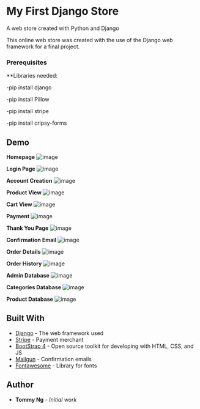 # My First Django Store
A web store created with Python and Django

This online web store was created with the use of the Django web framework for a final project.

### Prerequisites

**Libraries needed:

-pip install django

-pip install Pillow

-pip install stripe

-pip install cripsy-forms

## Demo
**Homepage**
![image](https://user-images.githubusercontent.com/42853509/50194086-f95bc300-02fe-11e9-9f34-a755609c8aa5.png)

**Login Page**
![image](https://user-images.githubusercontent.com/42853509/50194159-3fb12200-02ff-11e9-8607-9d016860f999.png)

**Account Creation**
![image](https://user-images.githubusercontent.com/42853509/50194441-8ce1c380-0300-11e9-8d70-40c5700da282.png)

**Product View**
![image](https://user-images.githubusercontent.com/42853509/50194189-59eb0000-02ff-11e9-92cb-539442e9af35.png)

**Cart View**
![image](https://user-images.githubusercontent.com/42853509/50194204-6ec79380-02ff-11e9-9ae6-280c3b64cd3f.png)

**Payment**
![image](https://user-images.githubusercontent.com/42853509/50194226-8737ae00-02ff-11e9-81f1-f7cbb5d91ab7.png)

**Thank You Page**
![image](https://user-images.githubusercontent.com/42853509/50194263-b0583e80-02ff-11e9-829a-c644c3620571.png)

**Confirmation Email**
![image](https://user-images.githubusercontent.com/42853509/50194361-16dd5c80-0300-11e9-9249-b526fd561868.png)

**Order Details**
![image](https://user-images.githubusercontent.com/42853509/50194416-66bc2380-0300-11e9-95d3-db7b2b3bbf1c.png)

**Order History**
![image](https://user-images.githubusercontent.com/42853509/50194766-e8608100-0301-11e9-9c00-2963d3e6d532.png)

**Admin Database**
![image](https://user-images.githubusercontent.com/42853509/50194493-c7e3f700-0300-11e9-9727-3deba40e9d4a.png)

**Categories Database**
![image](https://user-images.githubusercontent.com/42853509/50194648-725c1a00-0301-11e9-8977-b5c7fd8da0de.png)

**Product Database**
![image](https://user-images.githubusercontent.com/42853509/50194533-efd35a80-0300-11e9-8f99-e0399a96eb27.png)


## Built With

* [Django](https://www.djangoproject.com/) - The web framework used
* [Stripe](https://stripe.com/) - Payment merchant
* [BootStrap 4](https://getbootstrap.com/) - Open source toolkit for developing with HTML, CSS, and JS
* [Mailgun](https://www.mailgun.com/) - Confirmation emails
* [Fontawesome](https://fontawesome.com/) - Library for fonts

## Author

* **Tommy Ng** - *Initial work*
